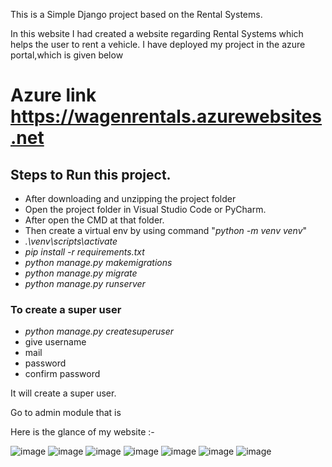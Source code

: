 


This is a Simple Django project based on the Rental Systems.


In this website I had created a website regarding  Rental Systems which helps the user to rent a vehicle. I have deployed my project in the azure portal,which is given below
# Azure link https://wagenrentals.azurewebsites.net

## Steps to Run this project.
- After downloading and unzipping the project folder
- Open the project folder in Visual Studio Code or PyCharm.
- After open the CMD at that folder.
- Then create a virtual env by using command "*python -m venv venv*"
- *.\venv\scripts\activate*
- *pip install -r requirements.txt*
- *python manage.py makemigrations*
- *python manage.py migrate*
- *python manage.py runserver*

### To create a super user
 - *python manage.py createsuperuser*
  - give username
  - mail
  - password
  - confirm password
 
 It will create a super user.
 
 Go to admin module that is 
 
 
 
 
 Here is the glance of my website :-
 
![image](https://user-images.githubusercontent.com/89625566/173171427-dbd41442-8b5e-4956-b9ce-f5a6ee06af69.png)
![image](https://user-images.githubusercontent.com/89625566/173171435-be708d0e-f4d2-4fd7-8c84-2ccdaadd75a1.png)
![image](https://user-images.githubusercontent.com/89625566/173171453-365feddd-37b4-4194-b4d1-b7480931a813.png)
![image](https://user-images.githubusercontent.com/89625566/173171475-521c1a06-7fb2-44fb-9437-5a771b2e0632.png)
![image](https://user-images.githubusercontent.com/89625566/173171520-eab2f75b-31a3-41f9-bed2-b511ce733248.png)
![image](https://user-images.githubusercontent.com/89625566/173171576-6e277258-29da-41d8-80ee-f612e430806e.png)
![image](https://user-images.githubusercontent.com/89625566/173171609-fe647acd-e1c0-4dc0-afea-98d104bda22c.png)


 
 
 
